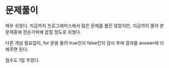# 문제풀이

매우 쉬웠다. 지금까지 프로그래머스에서 많은 문제를 풀진 않았지만, 지금까지 풀어 본 문제중에 한손가락에 꼽힐 정도로 쉬웠다.

다른 개념 필요없이, for 문을 돌려 true인지 false인지 검사 후에 결과를 answer에 더해주면 된다.

점수도 1점 주었다.
